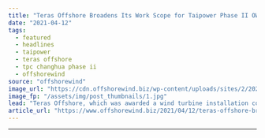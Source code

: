 ```yaml
---
title: "Teras Offshore Broadens Its Work Scope for Taipower Phase II OWF"
date: "2021-04-12"
tags: 
  - featured
  - headlines
  - taipower
  - teras offshore
  - tpc changhua phase ii
  - offshorewind
source: "offshorewind"
image_url: "https://cdn.offshorewind.biz/wp-content/uploads/sites/2/2021/04/12091005/Jan-De-Nul_TPC-Changhua-Phase-I.jpg"
image_fp: "/assets/img/post_thumbnails/1.jpg"
lead: "Teras Offshore, which was awarded a wind turbine installation contract for the Taipower Offshore"
article_url: "https://www.offshorewind.biz/2021/04/12/teras-offshore-broadens-its-work-scope-for-taipower-phase-ii-owf/"
---
```


---
